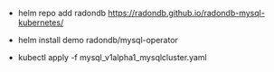
* helm repo add radondb https://radondb.github.io/radondb-mysql-kubernetes/


* helm install demo radondb/mysql-operator

* kubectl apply -f mysql_v1alpha1_mysqlcluster.yaml